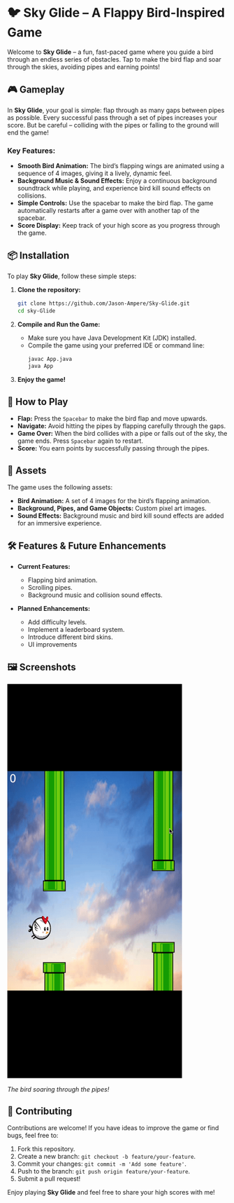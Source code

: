 # 🐦 **Sky Glide** – A Flappy Bird-Inspired Game

Welcome to **Sky Glide** – a fun, fast-paced game where you guide a bird through an endless series of obstacles. Tap to make the bird flap and soar through the skies, avoiding pipes and earning points!

## 🎮 **Gameplay**

In **Sky Glide**, your goal is simple: flap through as many gaps between pipes as possible. Every successful pass through a set of pipes increases your score. But be careful – colliding with the pipes or falling to the ground will end the game!

### Key Features:
- **Smooth Bird Animation:** The bird’s flapping wings are animated using a sequence of 4 images, giving it a lively, dynamic feel.
- **Background Music & Sound Effects:** Enjoy a continuous background soundtrack while playing, and experience bird kill sound effects on collisions.
- **Simple Controls:** Use the spacebar to make the bird flap. The game automatically restarts after a game over with another tap of the spacebar.
- **Score Display:** Keep track of your high score as you progress through the game.

## 📦 **Installation**

To play **Sky Glide**, follow these simple steps:

1. **Clone the repository:**
    ```bash
    git clone https://github.com/Jason-Ampere/Sky-Glide.git
    cd sky-Glide
    ```

2. **Compile and Run the Game:**
    - Make sure you have Java Development Kit (JDK) installed.
    - Compile the game using your preferred IDE or command line:
      ```bash
      javac App.java
      java App
      ```

3. **Enjoy the game!**

## 🚀 **How to Play**

- **Flap:** Press the `Spacebar` to make the bird flap and move upwards.
- **Navigate:** Avoid hitting the pipes by flapping carefully through the gaps.
- **Game Over:** When the bird collides with a pipe or falls out of the sky, the game ends. Press `Spacebar` again to restart.
- **Score:** You earn points by successfully passing through the pipes.

## 🎨 **Assets**

The game uses the following assets:
- **Bird Animation:** A set of 4 images for the bird’s flapping animation.
- **Background, Pipes, and Game Objects:** Custom pixel art images.
- **Sound Effects:** Background music and bird kill sound effects are added for an immersive experience.

## 🛠️ **Features & Future Enhancements**

- **Current Features:**
  - Flapping bird animation.
  - Scrolling pipes.
  - Background music and collision sound effects.
  
- **Planned Enhancements:**
  - Add difficulty levels.
  - Implement a leaderboard system.
  - Introduce different bird skins.
  - UI improvements

## 🖼️ **Screenshots**

![Screenshot 1](./screenshot.png) <!-- Add your screenshot here -->

*The bird soaring through the pipes!*

## 🤝 **Contributing**

Contributions are welcome! If you have ideas to improve the game or find bugs, feel free to:
1. Fork this repository.
2. Create a new branch: `git checkout -b feature/your-feature`.
3. Commit your changes: `git commit -m 'Add some feature'`.
4. Push to the branch: `git push origin feature/your-feature`.
5. Submit a pull request!


Enjoy playing **Sky Glide** and feel free to share your high scores with me!
